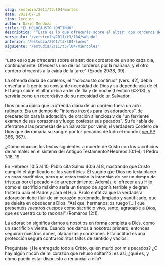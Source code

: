 ```yaml
---
slug: /estudia/2011/t3/l04/martes
date: 2011-07-19
tipo: leccion
author: David Mendoza
title: "EL HOLOCAUSTO CONTINUO"
description: "“Esto es lo que ofrecerás sobre el altar: dos corderos de un año cada día,  continuamente. Ofrecerás uno de los corderos por la mañana, y el otro cordero  ofrecerás a la caída de la tarde” (Éxodo 29:38, 39). La ofrenda diaria de  corderos, el “holocausto continuo” (vers. 42), ..."
versiculo: "/versiculo/2011/t3/l04/sabado"
anterior: "/estudia/2011/t3/l04/lunes"
siguiente: "/estudia/2011/t3/l04/miercoles"
---
```


"Esto es lo que ofrecerás sobre el altar: dos corderos de un año cada día, continuamente. Ofrecerás uno de los corderos por la mañana, y el otro cordero ofrecerás a la caída de la tarde" (Éxodo 29:38, 39).

La ofrenda diaria de corderos, el "holocausto continuo" (vers. 42), debía enseñar a la gente su constante necesidad de Dios y su dependencia de él. El fuego sobre el altar debía arder de día y de noche (Levítico 6:8-13), y serviría como un recordativo de su necesidad de un Salvador.

Dios nunca quiso que la ofrenda diaria de un cordero fuera un acto rutinario. Era un tiempo de "intenso interés para los adoradores", de preparación para la adoración, de oración silenciosa y de "un ferviente examen de sus corazones y luego confesar sus pecados". Su fe había de aferrarse a las promesas de un Salvador por venir, el verdadero Cordero de Dios que derramaría su sangre por los pecados de todo el mundo ( [ver PP 366, 367](http://www.ellenwhitebooks.com/?l=66&p=353)).

¿Cómo vinculan los textos siguientes la muerte de Cristo con los sacrificios de animales en el sistema del Antiguo Testamento? Hebreos 10:1-4; 1 Pedro 1:18, 19.

En Hebreos 10:5 al 10, Pablo cita Salmo 40:6 al 8, mostrando que Cristo cumplió el significado de los sacrificios. Él sugirió que Dios no tenía placer en esos sacrificios, pero que estos tenían la intención de ser un tiempo de tristeza por el pecado y de arrepentimiento. Además, el ofrecer a su Hijo como el sacrificio máximo sería un tiempo de agonía terrible y de gran tristeza para el Padre y para el Hijo. Pablo enfatiza que la verdadera adoración debe fluir de un corazón perdonado, limpiado y santificado, que se deleita en obedecer a Dios. "Así que, hermanos, os ruego [...] que presentéis vuestros cuerpos como sacrificio vivo, santo, agradable a Dios, que es vuestro culto racional" (Romanos 12:1).

La adoración significa darnos a nosotros en forma completa a Dios, como un sacrificio viviente. Cuando nos damos a nosotros primero, entonces seguirán nuestros dones, alabanzas y corazones. Esta actitud es una protección segura contra los ritos faltos de sentido y vacíos.

Pregúntate: ¿He entregado todo a Cristo, quien murió por mis pecados? ¿O hay algún rincón de mi corazón que rehuso soltar? Si es así, ¿qué es, y cómo puedo estar dispuesto a renunciar a ello?
